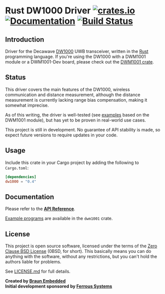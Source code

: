 # Rust DW1000 Driver [![crates.io](https://img.shields.io/crates/v/dw1000.svg)](https://crates.io/crates/dw1000) [![Documentation](https://docs.rs/dw1000/badge.svg)](https://docs.rs/dw1000) [![Build Status](https://travis-ci.org/braun-embedded/rust-dw1000.svg?branch=master)](https://travis-ci.org/braun-embedded/rust-dw1000)

## Introduction

Driver for the Decawave [DW1000] UWB transceiver, written in the [Rust] programming language. If you're using the DW1000 with a DWM1001 module or a DWM1001-Dev board, please check out the [DWM1001 crate].

[DW1000]: https://www.decawave.com/products/dw1000
[Rust]: https://www.rust-lang.org/
[DWM1001 crate]: https://crates.io/crates/dwm1001


## Status

This driver covers the main features of the DW1000, wireless communication and distance measurement, although the distance measurement is currently lacking range bias compensation, making it somewhat imprecise.

As of this writing, the driver is well-tested (see [examples] based on the DWM1001 module), but has yet to be proven in real-world use cases.

This project is still in development. No guarantee of API stability is made, so expect future versions to require updates in your code.

[examples]: ../dwm1001/examples


## Usage

Include this crate in your Cargo project by adding the following to `Cargo.toml`:
```toml
[dependencies]
dw1000 = "0.4"
```


## Documentation

Please refer to the **[API Reference]**.

[Example programs] are available in the `dwm1001` crate.

[API Reference]: https://docs.rs/dw1000
[Example programs]: ../dwm1001/examples


## License

This project is open source software, licensed under the terms of the [Zero Clause BSD License][] (0BSD, for short). This basically means you can do anything with the software, without any restrictions, but you can't hold the authors liable for problems.

See [LICENSE.md] for full details.

[Zero Clause BSD License]: https://opensource.org/licenses/0BSD
[LICENSE.md]: LICENSE.md


**Created by [Braun Embedded](https://braun-embedded.com/)** <br />
**Initial development sponsored by [Ferrous Systems](https://ferrous-systems.com/)**
